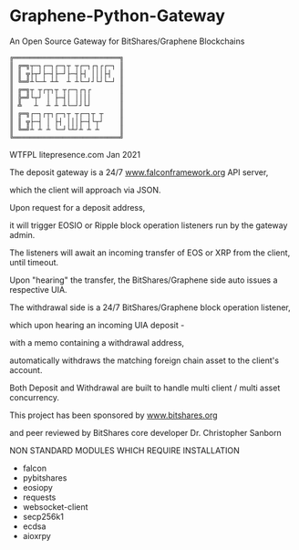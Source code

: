 # Graphene-Python-Gateway
An Open Source Gateway for BitShares/Graphene Blockchains

    ╔══════════════════════════╗
    ║ ╔═╗┬─┐┌─┐┌─┐┬ ┬┌─┐┌┐┌┌─┐ ║
    ║ ║ ╦├┬┘├─┤├─┘├─┤├┤ │││├┤  ║
    ║ ╚═╝┴└─┴ ┴┴  ┴ ┴└─┘┘└┘└─┘ ║
    ║ ╔═╗┬ ┬┌┬┐┬ ┬┌─┐┌┐┌       ║
    ║ ╠═╝└┬┘ │ ├─┤│ ││││       ║
    ║ ╩   ┴  ┴ ┴ ┴└─┘┘└┘       ║
    ║ ╔═╗┌─┐┌┬┐┌─┐┬ ┬┌─┐┬ ┬    ║
    ║ ║ ╦├─┤ │ ├┤ │││├─┤└┬┘    ║
    ║ ╚═╝┴ ┴ ┴ └─┘└┴┘┴ ┴ ┴     ║
    ╚══════════════════════════╝


WTFPL litepresence.com Jan 2021

The deposit gateway is a 24/7 www.falconframework.org API server,

which the client will approach via JSON.

Upon request for a deposit address,

it will trigger EOSIO or Ripple block operation listeners run by the gateway admin.

The listeners will await an incoming transfer of EOS or XRP from the client, until timeout.

Upon "hearing" the transfer, the BitShares/Graphene side auto issues a respective UIA.

The withdrawal side is a 24/7 BitShares/Graphene block operation listener,

which upon hearing an incoming UIA deposit -

with a memo containing a withdrawal address,

automatically withdraws the matching foreign chain asset to the client's account.

Both Deposit and Withdrawal are built to handle multi client / multi asset concurrency.

This project has been sponsored by www.bitshares.org 

and peer reviewed by BitShares core developer Dr. Christopher Sanborn


NON STANDARD MODULES WHICH REQUIRE INSTALLATION

- falcon 
- pybitshares 
- eosiopy 
- requests
- websocket-client
- secp256k1
- ecdsa
- aioxrpy
